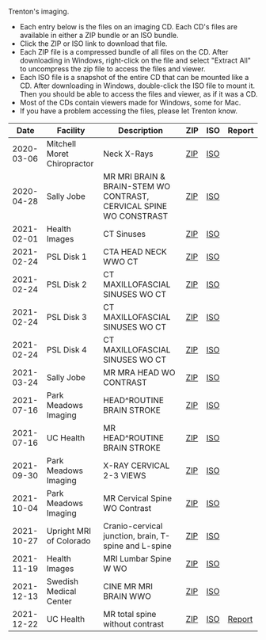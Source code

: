 
Trenton's imaging.

- Each entry below is the files on an imaging CD. Each CD's files are available in either a ZIP bundle or an ISO bundle.
- Click the ZIP or ISO link to download that file.
- Each ZIP file is a compressed bundle of all files on the CD. After downloading in Windows, right-click on the file and select "Extract All" to uncompress the zip file to access the files and viewer.
- Each ISO file is a snapshot of the entire CD that can be mounted like a CD. After downloading in Windows, double-click the ISO file to mount it. Then you should be able to access the files and viewer, as if it was a CD.
- Most of the CDs contain viewers made for Windows, some for Mac.
- If you have a problem accessing the files, please let Trenton know.

| Date | Facility | Description | ZIP | ISO | Report |
| ----- | ----- | ----- | ----- | ----- | ----- |
| 2020-03-06 | Mitchell Moret Chiropractor | Neck X-Rays | [ZIP]() | [ISO]() | |
| 2020-04-28 | Sally Jobe | MR MRI BRAIN & BRAIN-STEM WO CONTRAST, CERVICAL SPINE WO CONSTRAST | [ZIP]() | [ISO]() | |
| 2021-02-01 | Health Images | CT Sinuses | [ZIP]() | [ISO]() | |
| 2021-02-24 | PSL Disk 1 | CTA HEAD NECK WWO CT | [ZIP]() | [ISO]() | |
| 2021-02-24 | PSL Disk 2 | CT MAXILLOFASCIAL SINUSES WO CT | [ZIP]() | [ISO]() | |
| 2021-02-24 | PSL Disk 3 | CT MAXILLOFASCIAL SINUSES WO CT | [ZIP]() | [ISO]() | |
| 2021-02-24 | PSL Disk 4 | CT MAXILLOFASCIAL SINUSES WO CT | [ZIP]() | [ISO]() | |
| 2021-03-24 | Sally Jobe | MR MRA HEAD WO CONTRAST | [ZIP]() | [ISO]() | |
| 2021-07-16 | Park Meadows Imaging | HEAD^ROUTINE BRAIN STROKE | [ZIP]() | [ISO]() | |
| 2021-07-16 | UC Health | MR HEAD^ROUTINE BRAIN STROKE | [ZIP]() | [ISO]() | |
| 2021-09-30 | Park Meadows Imaging | X-RAY CERVICAL 2-3 VIEWS | [ZIP]() | [ISO]() | |
| 2021-10-04 | Park Meadows Imaging | MR Cervical Spine WO Contrast | [ZIP]() | [ISO]() | |
| 2021-10-27 | Upright MRI of Colorado | Cranio-cervical junction, brain, T-spine and L-spine | [ZIP]() | [ISO]() | |
| 2021-11-19 | Health Images |  MRI Lumbar Spine W WO | [ZIP]() | [ISO]() | |
| 2021-12-13 | Swedish Medical Center |  CINE MR MRI BRAIN WWO | [ZIP]() | [ISO]() | |
| 2021-12-22 | UC Health |  MR total spine without contrast | [ZIP]() | [ISO]() | [Report]() |
